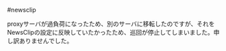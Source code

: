 #newsclip

proxyサーバが過負荷になったため、別のサーバに移転したのですが、それをNewsClipの設定に反映していたかったため、巡回が停止してしまいました。申し訳ありませんでした。






